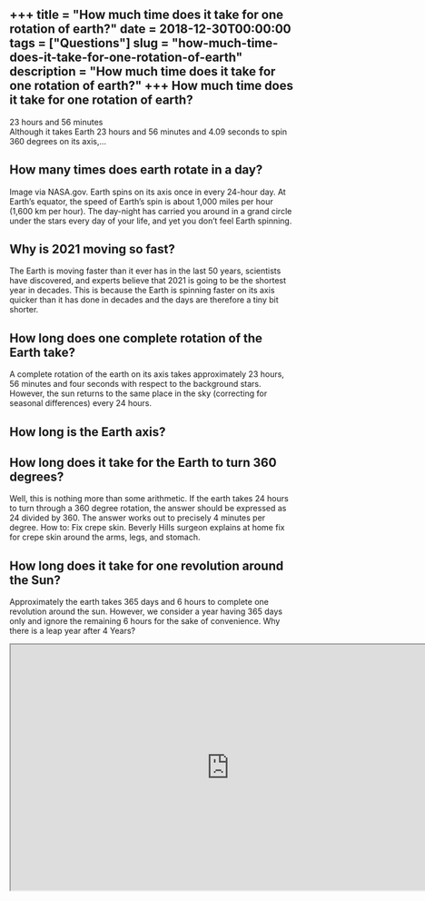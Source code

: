 +++
title = "How much time does it take for one rotation of earth?"
date = 2018-12-30T00:00:00
tags = ["Questions"]
slug = "how-much-time-does-it-take-for-one-rotation-of-earth"
description = "How much time does it take for one rotation of earth?"
+++
How much time does it take for one rotation of earth?
-----------------------------------------------------

23 hours and 56 minutes  
Although it takes Earth 23 hours and 56 minutes and 4.09 seconds to spin 360 degrees on its axis,…

How many times does earth rotate in a day?
------------------------------------------

Image via NASA.gov. Earth spins on its axis once in every 24-hour day. At Earth’s equator, the speed of Earth’s spin is about 1,000 miles per hour (1,600 km per hour). The day-night has carried you around in a grand circle under the stars every day of your life, and yet you don’t feel Earth spinning.

Why is 2021 moving so fast?
---------------------------

The Earth is moving faster than it ever has in the last 50 years, scientists have discovered, and experts believe that 2021 is going to be the shortest year in decades. This is because the Earth is spinning faster on its axis quicker than it has done in decades and the days are therefore a tiny bit shorter.

How long does one complete rotation of the Earth take?
------------------------------------------------------

A complete rotation of the earth on its axis takes approximately 23 hours, 56 minutes and four seconds with respect to the background stars. However, the sun returns to the same place in the sky (correcting for seasonal differences) every 24 hours.

How long is the Earth axis?
---------------------------

How long does it take for the Earth to turn 360 degrees?
--------------------------------------------------------

Well, this is nothing more than some arithmetic. If the earth takes 24 hours to turn through a 360 degree rotation, the answer should be expressed as 24 divided by 360. The answer works out to precisely 4 minutes per degree. How to: Fix crepe skin. Beverly Hills surgeon explains at home fix for crepe skin around the arms, legs, and stomach.

How long does it take for one revolution around the Sun?
--------------------------------------------------------

Approximately the earth takes 365 days and 6 hours to complete one revolution around the sun. However, we consider a year having 365 days only and ignore the remaining 6 hours for the sake of convenience. Why there is a leap year after 4 Years?

<iframe allow="accelerometer; autoplay; clipboard-write; encrypted-media; gyroscope; picture-in-picture" allowfullscreen="" class="__youtube_prefs__  epyt-is-override  no-lazyload" data-no-lazy="1" data-origheight="433" data-origwidth="770" data-skipgform_ajax_framebjll="" height="433" id="_ytid_72143" loading="lazy" src="https://www.youtube.com/embed/MtRzy2TJAOQ?enablejsapi=1&autoplay=0&cc_load_policy=0&cc_lang_pref=&iv_load_policy=1&loop=0&modestbranding=0&rel=1&fs=1&playsinline=0&autohide=2&theme=dark&color=red&controls=1&" title="YouTube player" width="770"></iframe>